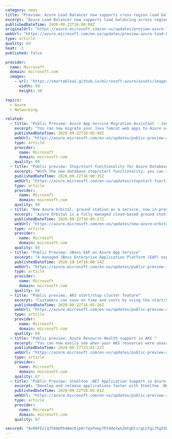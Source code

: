 ```yaml
---
category: news
title: "Preview: Azure Load Balancer now supports cross-region load balancing"
excerpt: "Azure Load Balancer now supports load balancing across regions based on health and latency."
publishedDateTime: 2020-09-22T16:00:00Z
originalUrl: "https://azure.microsoft.com/en-us/updates/preview-azure-load-balancer-now-supports-crossregion-load-balancing/"
webUrl: "https://azure.microsoft.com/en-us/updates/preview-azure-load-balancer-now-supports-crossregion-load-balancing/"
type: article
quality: 84
heat: -1
published: false

provider:
  name: Microsoft
  domain: microsoft.com
  images:
    - url: "https://smartableai.github.io/microsoft-azure/assets/images/organizations/microsoft.com-50x50.jpg"
      width: 50
      height: 50

topics:
  - Azure
  - Networking

related:
  - title: "Public Preview: Azure App Service Migration Assistant - Java Tomcat Support"
    excerpt: "You can now migrate your Java Tomcat web apps to Azure using the Azure App Service Migration Assistant tool."
    publishedDateTime: 2020-09-22T16:05:08Z
    webUrl: "https://azure.microsoft.com/en-us/updates/public-preview-azure-app-service-migration-assistant-java-tomcat-support/"
    type: article
    provider:
      name: Microsoft
      domain: microsoft.com
    quality: 99
  - title: "Public preview: Stop/start functionality for Azure Database for MySQL"
    excerpt: "With the new database stop/start functionality, you can stop the database server when not in use (during non-business hours) and start it when it s back online. "
    publishedDateTime: 2020-09-22T16:00:35Z
    webUrl: "https://azure.microsoft.com/en-us/updates/stopstart-functionality-for-azure-database-for-mysql/"
    type: article
    provider:
      name: Microsoft
      domain: microsoft.com
    quality: 99
  - title: "New Azure Orbital, ground station as a service, now in preview"
    excerpt: "Azure Orbital is a fully managed cloud-based ground station as a service that enables you to schedule contacts with your spacecrafts or satellites and directly ingest data in Azure using Orbital ground stations."
    publishedDateTime: 2020-09-22T16:05:27Z
    webUrl: "https://azure.microsoft.com/en-us/updates/new-azure-orbital-ground-station-as-a-service-now-in-preview/"
    type: article
    provider:
      name: Microsoft
      domain: microsoft.com
    quality: 84
  - title: "Public Preview: JBoss EAP on Azure App Service"
    excerpt: "A managed JBoss Enterprise Application Platform (EAP) experience is now available in Public Preview on Azure App Service. Deploy your Web Application Archive (WAR) and Enterprise Application Archive (EAR) apps to a PaaS for Java EE apps."
    publishedDateTime: 2020-10-14T16:00:14Z
    webUrl: "https://azure.microsoft.com/en-us/updates/public-preview-jboss-eap-on-azure-app-service/"
    type: article
    provider:
      name: Microsoft
      domain: microsoft.com
    quality: 84
  - title: "Public preview: AKS start/stop cluster feature"
    excerpt: "Customers can save on time and costs by using the start/stop AKS clusters."
    publishedDateTime: 2020-09-22T16:05:26Z
    webUrl: "https://azure.microsoft.com/en-us/updates/public-preview-aks-startstop-cluster-feature/"
    type: article
    provider:
      name: Microsoft
      domain: microsoft.com
    quality: 69
  - title: "Public preview: Azure Resource Health support in AKS "
    excerpt: "You can now easily see when your AKS resources were unavailable due to any problems encountered as well as under any maintenance operation."
    publishedDateTime: 2020-08-17T23:01:22Z
    webUrl: "https://azure.microsoft.com/en-us/updates/public-preview-azure-resource-health-support-in-aks/"
    type: article
    provider:
      name: Microsoft
      domain: microsoft.com
    quality: 67
  - title: "Public Preview: Steeltoe .NET Application Support in Azure Spring Cloud"
    excerpt: "Develop and release applications faster with Steeltoe .NET application support in Azure Spring Cloud."
    publishedDateTime: 2020-09-22T16:05:01Z
    webUrl: "https://azure.microsoft.com/en-us/updates/public-preview-steeltoe-net-application-support-in-azure-spring-cloud/"
    type: article
    provider:
      name: Microsoft
      domain: microsoft.com
    quality: 67

secured: "AvO9FEzjq75XmGPb4Amc6jpHrfqsPokp7P24deZwnZmtgDlzrgLCFgi7hg55PLIcaihGeH84+r5LQmxrmvomQW2z0Wv1t+ASMoajGLJllQPRyZHbgB0eNl5pS0aRXzsoMrJj+GivfeAT+3xeaVXe7uoVRIkpbwWhr88Os5+3B6ByrNJQQvKKvhIGqJLiNok/S/90y/rlqOc2y2svfvcyuKjMSoFxVCpEumamYFvR/UvRTlVLBTgOtdLY7TYTeISL2kK552bjgwCI3S6ysR9B8AfSX83c/BC6MbynhIFHVtkW53gpEquEWqwdqSbqgFhSbL7ZPMwnSDpbvna25KZi2BybsG2RKmF8rZJcWzP+pbE=;yyX2x21gjVda+l4ZIIjMhg=="
---
```


